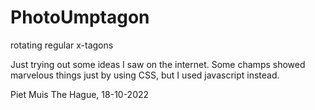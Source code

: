 # PhotoUmptagon
rotating regular x-tagons

Just trying out some ideas I saw on the internet. Some champs showed 
marvelous things just by using CSS, but I used javascript instead.

Piet Muis
The Hague, 18-10-2022
